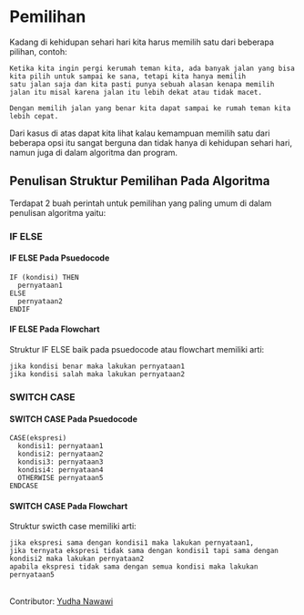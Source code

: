 <h1>Pemilihan</h1>

Kadang di kehidupan sehari hari kita harus memilih satu dari beberapa pilihan, contoh: 

```
Ketika kita ingin pergi kerumah teman kita, ada banyak jalan yang bisa kita pilih untuk sampai ke sana, tetapi kita hanya memilih 
satu jalan saja dan kita pasti punya sebuah alasan kenapa memilih jalan itu misal karena jalan itu lebih dekat atau tidak macet.

Dengan memilih jalan yang benar kita dapat sampai ke rumah teman kita lebih cepat.
```

Dari kasus di atas dapat kita lihat kalau kemampuan memilih satu dari beberapa opsi itu sangat berguna dan tidak hanya di kehidupan sehari hari, namun juga di dalam
algoritma dan program.

<h2>Penulisan Struktur Pemilihan Pada Algoritma</h2>
Terdapat 2 buah perintah untuk pemilihan yang paling umum di dalam penulisan algoritma yaitu:
<h3>IF ELSE</h3>
<h4>IF ELSE Pada Psuedocode</h4>

```
IF (kondisi) THEN
  pernyataan1
ELSE
  pernyataan2
ENDIF
```

<h4>IF ELSE Pada Flowchart</h4>

Struktur IF ELSE baik pada psuedocode atau flowchart memiliki arti:

```
jika kondisi benar maka lakukan pernyataan1 
jika kondisi salah maka lakukan pernyataan2
```

<h3>SWITCH CASE</h3>
<h4>SWITCH CASE Pada Psuedocode</h4>

```
CASE(ekspresi)
  kondisi1: pernyataan1
  kondisi2: pernyataan2
  kondisi3: pernyataan3
  kondisi4: pernyataan4
  OTHERWISE pernyataan5
ENDCASE
```

<h4>SWITCH CASE Pada Flowchart</h4>

Struktur swicth case memiliki arti: 

```
jika ekspresi sama dengan kondisi1 maka lakukan pernyataan1, 
jika ternyata ekspresi tidak sama dengan kondisi1 tapi sama dengan kondisi2 maka lakukan pernyataan2 
apabila ekspresi tidak sama dengan semua kondisi maka lakukan pernyataan5
```

</br>
Contributor: <a href="https://www.instagram.com/yudhaanaa">Yudha Nawawi</a>
